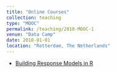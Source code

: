 ```yaml
---
title: "Online Courses"
collection: teaching
type: "MOOC"
permalink: /teaching/2018-MOOC-1
venue: "Data Camp"
date: 2018-01-01
location: "Rotterdam, The Netherlands"
---
```


* [Building Response Models in R](https://www.datacamp.com/courses/building-response-models-in-r)

<!--
In this course, you will learn how to uncover patterns of marketing actions and customer reactions by building simple models of market response. In particular, you will learn how to quantify the impact of marketing variables, such as price and different promotional tactics, using aggregate sales and individual-level choice data.
-->
